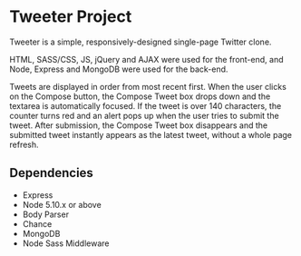 # Tweeter Project

Tweeter is a simple, responsively-designed single-page Twitter clone.

HTML, SASS/CSS, JS, jQuery and AJAX were used for the front-end, and Node, Express and MongoDB were used for the back-end.

Tweets are displayed in order from most recent first. When the user clicks on the Compose button, the Compose Tweet box drops down and the textarea is automatically focused. If the tweet is over 140 characters, the counter turns red and an alert pops up when the user tries to submit the tweet. After submission, the Compose Tweet box disappears and the submitted tweet instantly appears as the latest tweet, without a whole page refresh.


## Dependencies

- Express
- Node 5.10.x or above
- Body Parser
- Chance
- MongoDB
- Node Sass Middleware
